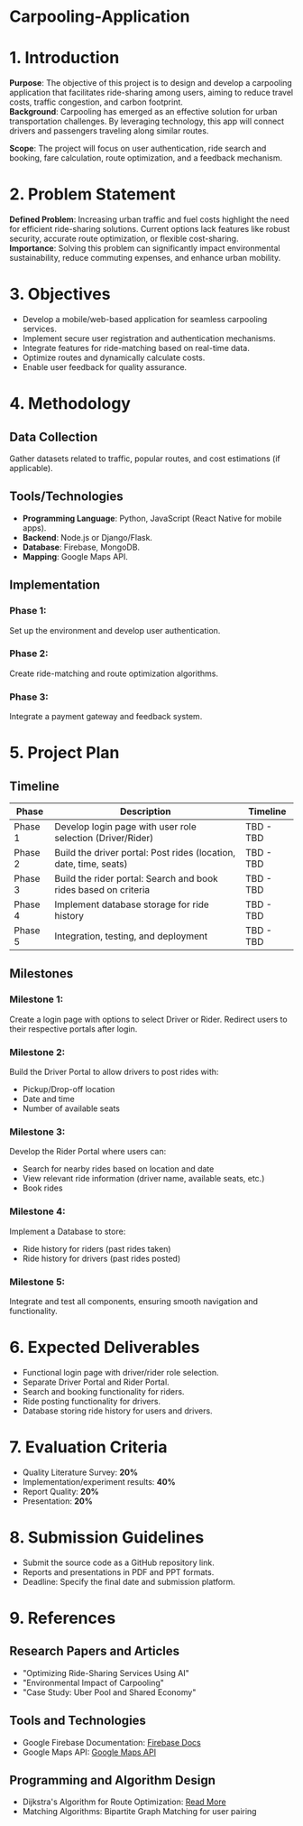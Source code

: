 # Carpooling-Application

# **1. Introduction**
**Purpose**: The objective of this project is to design and develop a carpooling application that facilitates ride-sharing among users, aiming to reduce travel costs, traffic congestion, and carbon footprint.  
**Background**: Carpooling has emerged as an effective solution for urban transportation challenges. By leveraging technology, this app will connect drivers and passengers traveling along similar routes.  

**Scope**: The project will focus on user authentication, ride search and booking, fare calculation, route optimization, and a feedback mechanism.

# **2. Problem Statement**
**Defined Problem**: Increasing urban traffic and fuel costs highlight the need for efficient ride-sharing solutions. Current options lack features like robust security, accurate route optimization, or flexible cost-sharing.  
**Importance**: Solving this problem can significantly impact environmental sustainability, reduce commuting expenses, and enhance urban mobility.

# **3. Objectives**
- Develop a mobile/web-based application for seamless carpooling services.  
- Implement secure user registration and authentication mechanisms.  
- Integrate features for ride-matching based on real-time data.  
- Optimize routes and dynamically calculate costs.  
- Enable user feedback for quality assurance.

# **4. Methodology**
## Data Collection  
Gather datasets related to traffic, popular routes, and cost estimations (if applicable).  

## Tools/Technologies  
- **Programming Language**: Python, JavaScript (React Native for mobile apps).  
- **Backend**: Node.js or Django/Flask.  
- **Database**: Firebase, MongoDB.  
- **Mapping**: Google Maps API.

## Implementation
### Phase 1:  
Set up the environment and develop user authentication.  
### Phase 2:  
Create ride-matching and route optimization algorithms.  
### Phase 3:  
Integrate a payment gateway and feedback system.  

# **5. Project Plan**
## Timeline  
| Phase     | Description                                                        | Timeline  |  
|-----------|--------------------------------------------------------------------|-----------|  
| Phase 1   | Develop login page with user role selection (Driver/Rider)         | TBD - TBD |  
| Phase 2   | Build the driver portal: Post rides (location, date, time, seats)  | TBD - TBD |  
| Phase 3   | Build the rider portal: Search and book rides based on criteria    | TBD - TBD |  
| Phase 4   | Implement database storage for ride history                       | TBD - TBD |  
| Phase 5   | Integration, testing, and deployment                              | TBD - TBD |  

## Milestones  
### Milestone 1:  
Create a login page with options to select Driver or Rider. Redirect users to their respective portals after login.  
### Milestone 2:  
Build the Driver Portal to allow drivers to post rides with:  
- Pickup/Drop-off location  
- Date and time  
- Number of available seats  

### Milestone 3:  
Develop the Rider Portal where users can:  
- Search for nearby rides based on location and date  
- View relevant ride information (driver name, available seats, etc.)  
- Book rides  

### Milestone 4:  
Implement a Database to store:  
- Ride history for riders (past rides taken)  
- Ride history for drivers (past rides posted)  

### Milestone 5:  
Integrate and test all components, ensuring smooth navigation and functionality.

# **6. Expected Deliverables**
- Functional login page with driver/rider role selection.  
- Separate Driver Portal and Rider Portal.  
- Search and booking functionality for riders.  
- Ride posting functionality for drivers.  
- Database storing ride history for users and drivers.

# **7. Evaluation Criteria**
- Quality Literature Survey: **20%**  
- Implementation/experiment results: **40%**  
- Report Quality: **20%**  
- Presentation: **20%**

# **8. Submission Guidelines**
- Submit the source code as a GitHub repository link.  
- Reports and presentations in PDF and PPT formats.  
- Deadline: Specify the final date and submission platform.

# **9. References**
## Research Papers and Articles
- "Optimizing Ride-Sharing Services Using AI"  
- "Environmental Impact of Carpooling"  
- "Case Study: Uber Pool and Shared Economy"  

## Tools and Technologies
- Google Firebase Documentation: [Firebase Docs](https://firebase.google.com/docs)  
- Google Maps API: [Google Maps API](https://developers.google.com/maps/documentation)

## Programming and Algorithm Design
- Dijkstra's Algorithm for Route Optimization: [Read More](https://medium.com/operations-research-bit/how-i-used-dijkstras-algorithm-to-find-an-optimal-route-to-work-b53fdcb8ed2a)  
- Matching Algorithms: Bipartite Graph Matching for user pairing  
